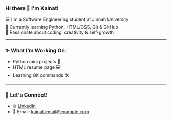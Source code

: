 ### Hi there 👋 I'm Kainat!

💻 I'm a Software Engineering student at Jinnah University  
🌱 Currently learning Python, HTML/CSS, Git & GitHub  
🎯 Passionate about coding, creativity & self-growth  


---

### ✨ What I’m Working On:
- Python mini projects 🐍
- HTML resume page 💻
- Learning Git commands 🛠️

---

### 💖 Let's Connect!
- 🌐 [LinkedIn](https://www.linkedin.com/in/kainatismail/)
- 📧 Email: kainat.email@example.com

